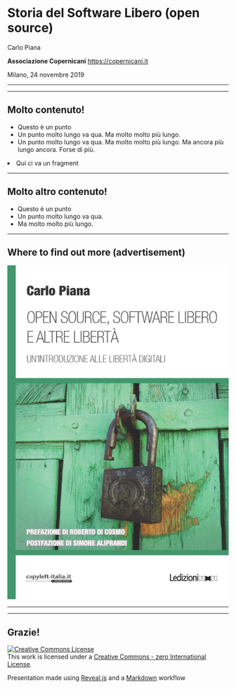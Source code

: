 # Storia del Software Libero (open source)


Carlo Piana

**Associazione Copernicani**
  https://copernicani.it

Milano, 24 novembre 2019

---
<!-- .slide:  data-background-iframe="https://wall.sli.do/event/2wf1qxfp"  -->

---

## Molto contenuto!

* Questo è un punto
* Un punto molto lungo va qua. Ma molto molto più lungo.
* Un punto molto lungo va qua. Ma molto molto più lungo. Ma ancora più lungo ancora. Forse di più.
<li class="fragment">Qui ci va un fragment</li>

---

## Molto altro contenuto!


* Questo è un punto
* Un punto molto lungo va qua.
* Ma molto molto più lungo.

---

## Where to find out more (advertisement)

<img class="center-img" src="markdown/assets/book_piana.jpg" />

---
<!-- .slide:  data-background-iframe="https://wall.sli.do/event/2wf1qxfp"  -->
---

## Grazie!


<div class="bottom">
<p><a rel="license" href="http://creativecommons.org/publicdomain/zero/1.0/"><img alt="Creative Commons License" style="border-width:0" src="http://i.creativecommons.org/p/zero/1.0/88x31.png" /></a><br />This work is licensed under a <a rel="license" href="http://creativecommons.org/publicdomain/zero/1.0/">Creative Commons - zero International License</a>.
</p>

Presentation made using [Reveal.js][81aa3153] and a [Markdown](https://daringfireball.net/projects/markdown/syntax) workflow

</div>

  [81aa3153]: https://revealjs.com/ "Reveal"
